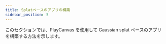```yaml
---
title: Splatベースのアプリの構築
sidebar_position: 5
---
```


このセクションでは、PlayCanvas を使用して Gaussian splat ベースのアプリを構築する方法を示します。
